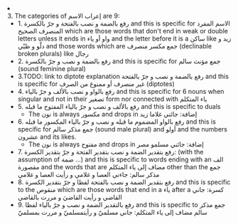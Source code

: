 <li class="col 12"><div class="nodecontent">3. The categories of إعراب الاسم are 9:</div>
		<ul class="subexp">
	<li class="basic"><div class="nodecontent">1. رفع بالضمة و نصب بالفتحة و جرّ بالكسرة and this is specific for الاسم المفرد المنصرف الصحيح which are those words that don't end in weak or double letters unless it ends in واو أو ياء and the letter before it is a ساكن like زيد و دلْو و ظبْي  and those words which are جمع مكسر منصرف (declinable broken plurals) like رجال</div></li>
	<li class="basic"><div class="nodecontent">2. رفع بالضمة و نصب و جرّ بالكسرة  and this is specific for جمع مؤنث سالم (sound feminine plural)</div></li>
	<li class="basic"><div class="nodecontent">3.TODO: link to diptote explanation  رفع بالضمة و نصب و جرّ بالفتحة and this is specific for غير منصرف أو ممنوع من الصرف (diptotes)</div></li>
	<li class="basic"><div class="nodecontent">4. رفع بالواو و نصب بالألف و جرّ بالياء and this is specific for 6 nouns when singular and not in their تصغير form nor connected with ياء المتكلم</div></li>
	<li class="col"><div class="nodecontent">5. رفع بالألف و نصب و جرّ بالياء المفتوح ما قبله and this is specific to duals</div>
		<ul class="subexp">
	<li class="basic"><div class="nodecontent">The نون is always مكسور and drops in إضافة: جائني غلاما زيد</div></li></ul></li>
	<li class="col"><div class="nodecontent">6. رفع بالواو المضموم ما قبله و نصب  و جرّ بالياء المكسور ما قبله and this is specific for جمع مذكر سالم (sound male plural) and أولو and the numbers عشرون and its likes.</div>
		<ul class="subexp">
	<li class="basic"><div class="nodecontent">The نون is always مفتوح and drops in إضافة: جائني مسلمو مصر</div></li></ul></li>
	<li class="basic"><div class="nodecontent">7.  رفع بتقدير الضمة و نصب بتقدير الفتحة و جرّ بتقدير الكسرة: (with the assumption of ضمة …) and this is specific to words ending with an الف مقصورة and the words that are مضاف إلى ياء المتكلم other than the  جمع مذكر سالم: جاءني العصا و غلامي و رأيت العصا و غلامي</div></li>
	<li class="basic"><div class="nodecontent">8. رفع بتقدير الضمة و نصب بالفتحة لفظا و جرّ بتقدير الكسرة and this is specific to the منقوص which are those words that end in a ياء after a كسرة: جاني القاضي و رأيت القاضيَ و مررت بالقاضي</div></li>
	<li class="basic"><div class="nodecontent">9. رفع بالتقدير الضمة و نصب و جرّ بالياء لفظا and this is specific to جمع مذكر سالم مضاف إلى ياء المتكلم: جاني مسلميّ و رأيتمسلميّ و مررت بمسلميّ</div></li></ul></li>